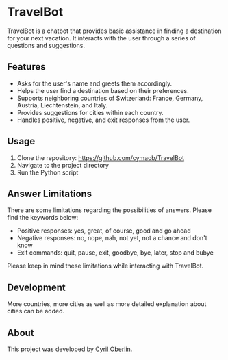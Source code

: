 # TravelBot

TravelBot is a chatbot that provides basic assistance in finding a destination for your next vacation. It interacts with the user through a series of questions and suggestions.

## Features

- Asks for the user's name and greets them accordingly.
- Helps the user find a destination based on their preferences.
- Supports neighboring countries of Switzerland: France, Germany, Austria, Liechtenstein, and Italy.
- Provides suggestions for cities within each country.
- Handles positive, negative, and exit responses from the user.

## Usage

1. Clone the repository: https://github.com/cymaob/TravelBot
2. Navigate to the project directory
3. Run the Python script


## Answer Limitations
There are some limitations regarding the possibilities of answers. Please find the keywords below:

- Positive responses: yes, great, of course, good and go ahead
- Negative responses: no, nope, nah, not yet, not a chance and don't know
- Exit commands: quit, pause, exit, goodbye, bye, later, stop and bubye

Please keep in mind these limitations while interacting with TravelBot.

## Development

More countries, more cities as well as more detailed explanation about cities can be added.

## About

This project was developed by [Cyril Oberlin](https://github.com/cymaob).



